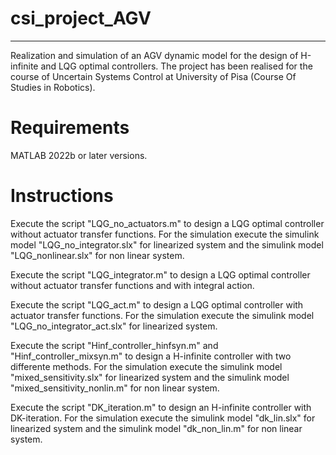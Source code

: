 # csi_project_AGV
-------------------------------------------------------------------------------------------------------------------------------------------------------------------------
Realization and simulation of an AGV dynamic model for the design of H-infinite and LQG optimal controllers.
The project has been realised for the course of Uncertain Systems Control at University of Pisa (Course Of Studies in Robotics).

# Requirements
MATLAB 2022b or later versions.

# Instructions
Execute the script "LQG_no_actuators.m" to design a LQG optimal controller without actuator transfer functions. For the simulation execute the simulink model "LQG_no_integrator.slx" for linearized system and the simulink model "LQG_nonlinear.slx" for non linear system.

Execute the script "LQG_integrator.m" to design a LQG optimal controller without actuator transfer functions and with integral action.

Execute the script "LQG_act.m" to design a LQG optimal controller with actuator transfer functions. For the simulation execute the simulink model "LQG_no_integrator_act.slx" for linearized system.

Execute the script "Hinf_controller_hinfsyn.m" and "Hinf_controller_mixsyn.m" to design a H-infinite controller with two differente methods. For the simulation execute the simulink model "mixed_sensitivity.slx" for linearized system and the simulink model "mixed_sensitivity_nonlin.m" for non linear system.

Execute the script "DK_iteration.m" to design an H-infinite controller with DK-iteration. For the simulation execute the simulink model "dk_lin.slx" for linearized system and the simulink model "dk_non_lin.m" for non linear system.
